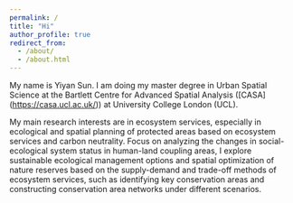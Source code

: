 ```yaml
---
permalink: /
title: "Hi"
author_profile: true
redirect_from: 
  - /about/
  - /about.html
---
```


My name is Yiyan Sun. I am doing my master degree in Urban Spatial Science at the Bartlett Centre for Advanced Spatial Analysis ([CASA] (https://casa.ucl.ac.uk/)) at University College London (UCL).

My main research interests are in ecosystem services, especially in ecological and spatial planning of protected areas based on ecosystem services and carbon neutrality. Focus on analyzing the changes in social-ecological system status in human-land coupling areas, I explore sustainable ecological management options and spatial optimization of nature reserves based on the supply-demand and trade-off methods of ecosystem services, such as identifying key conservation areas and constructing conservation area networks under different scenarios.
